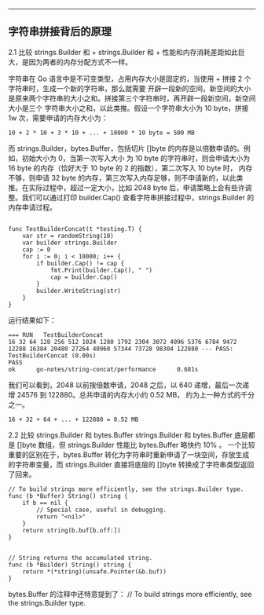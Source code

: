 
---
字符串拼接背后的原理
---

2.1 比较 strings.Builder 和 +
strings.Builder 和 + 性能和内存消耗差距如此巨大，是因为两者的内存分配方式不一样。

字符串在 Go 语言中是不可变类型，占用内存大小是固定的，当使用 + 拼接 2 个字符串时，生成一个新的字符串，那么就需要
开辟一段新的空间，新空间的大小是原来两个字符串的大小之和。拼接第三个字符串时，再开辟一段新空间，新空间大小是三个
字符串大小之和，以此类推。假设一个字符串大小为 10 byte，拼接 1w 次，需要申请的内存大小为：

```shell
10 + 2 * 10 + 3 * 10 + ... + 10000 * 10 byte = 500 MB
```

而 strings.Builder，bytes.Buffer，包括切片 []byte 的内存是以倍数申请的。例如，初始大小为 0，当第一次写入大小
为 10 byte 的字符串时，则会申请大小为 16 byte 的内存（恰好大于 10 byte 的 2 的指数），第二次写入 10 byte 时，
内存不够，则申请 32 byte 的内存，第三次写入内存足够，则不申请新的，以此类推。在实际过程中，超过一定大小，比如
2048 byte 后，申请策略上会有些许调整。我们可以通过打印 builder.Cap() 查看字符串拼接过程中，strings.Builder
的内存申请过程。

```golang

func TestBuilderConcat(t *testing.T) {
	var str = randomString(10)
	var builder strings.Builder
	cap := 0
	for i := 0; i < 10000; i++ {
		if builder.Cap() != cap {
			fmt.Print(builder.Cap(), " ")
			cap = builder.Cap()
		}
		builder.WriteString(str)
	}
}

```

运行结果如下：
```shell
=== RUN   TestBuilderConcat
16 32 64 128 256 512 1024 1280 1792 2304 3072 4096 5376 6784 9472 12288 16384 20480 27264 40960 57344 73728 98304 122880 --- PASS: TestBuilderConcat (0.00s)
PASS
ok      go-notes/string-concat/performance      0.681s
```

我们可以看到，2048 以前按倍数申请，2048 之后，以 640 递增，最后一次递增 24576 到 122880。总共申请的内存大小约 0.52 MB，
约为上一种方式的千分之一。

```shell
16 + 32 + 64 + ... + 122880 = 0.52 MB
```

2.2 比较 strings.Builder 和 bytes.Buffer
strings.Builder 和 bytes.Buffer 底层都是 []byte 数组，但 strings.Builder 性能比 bytes.Buffer 略快约 10% 。
一个比较重要的区别在于，bytes.Buffer 转化为字符串时重新申请了一块空间，存放生成的字符串变量，而 strings.Builder 
直接将底层的 []byte 转换成了字符串类型返回了回来。

```golang
// To build strings more efficiently, see the strings.Builder type.
func (b *Buffer) String() string {
	if b == nil {
		// Special case, useful in debugging.
		return "<nil>"
	}
	return string(b.buf[b.off:])
}
```


```golang

// String returns the accumulated string.
func (b *Builder) String() string {
	return *(*string)(unsafe.Pointer(&b.buf))
}
```

bytes.Buffer 的注释中还特意提到了：
// To build strings more efficiently, see the strings.Builder type.

